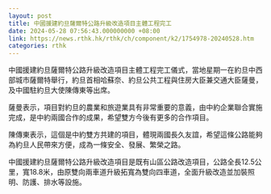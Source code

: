 ```yaml
---
layout: post
title: 中國援建約旦薩爾特公路升級改造項目主體工程完工
date: 2024-05-28 07:56:43.000000000 +08:00
link: https://news.rthk.hk/rthk/ch/component/k2/1754978-20240528.htm
categories: rthk
---
```


中國援建約旦薩爾特公路升級改造項目主體工程完工儀式，當地星期一在約旦中西部城市薩爾特舉行，約旦首相哈蘇奈、約旦公共工程與住房大臣兼交通大臣薩曼，及中國駐約旦大使陳傳東等出席。

薩曼表示，項目對約旦的農業和旅遊業具有非常重要的意義，由中約企業聯合實施完成，是中約兩國合作的成果，希望雙方今後有更多的合作項目。

陳傳東表示，這個是中約雙方共建的項目，體現兩國長久友誼，希望這條公路能夠為約旦人民帶來方便，成為一條安全、發展、繁榮之路。

中國援建約旦薩爾特公路升級改造項目是既有山區公路改造項目，公路全長12.5公里，寬18.8米，由原雙向兩車道升級拓寬為雙向四車道，全面升級改造並加裝照明、防護、排水等設施。
